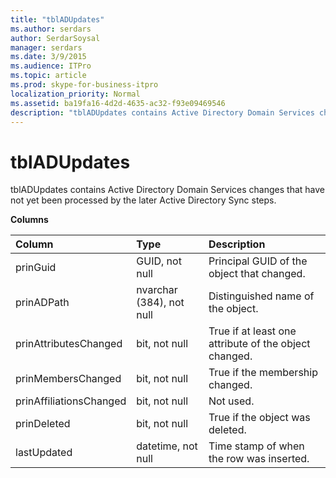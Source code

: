 ```yaml
---
title: "tblADUpdates"
ms.author: serdars
author: SerdarSoysal
manager: serdars
ms.date: 3/9/2015
ms.audience: ITPro
ms.topic: article
ms.prod: skype-for-business-itpro
localization_priority: Normal
ms.assetid: ba19fa16-4d2d-4635-ac32-f93e09469546
description: "tblADUpdates contains Active Directory Domain Services changes that have not yet been processed by the later Active Directory Sync steps."
---
```


# tblADUpdates
 
tblADUpdates contains Active Directory Domain Services changes that have not yet been processed by the later Active Directory Sync steps.
  
**Columns**

|**Column**|**Type**|**Description**|
|:-----|:-----|:-----|
|prinGuid  <br/> |GUID, not null  <br/> |Principal GUID of the object that changed.  <br/> |
|prinADPath  <br/> |nvarchar (384), not null  <br/> |Distinguished name of the object.  <br/> |
|prinAttributesChanged  <br/> |bit, not null  <br/> |True if at least one attribute of the object changed.  <br/> |
|prinMembersChanged  <br/> |bit, not null  <br/> |True if the membership changed.  <br/> |
|prinAffiliationsChanged  <br/> |bit, not null  <br/> |Not used.  <br/> |
|prinDeleted  <br/> |bit, not null  <br/> |True if the object was deleted.  <br/> |
|lastUpdated  <br/> |datetime, not null  <br/> |Time stamp of when the row was inserted.  <br/> |
   

